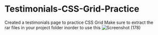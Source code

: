 # Testimonials-CSS-Grid-Practice
Created a testimonials page to practice CSS Grid
Make sure to extract the rar files in your project folder inorder to use this
![Screenshot (178)](https://user-images.githubusercontent.com/96125918/185921246-a6a5b7a9-e11b-4413-ab71-88e8d4947976.png)
